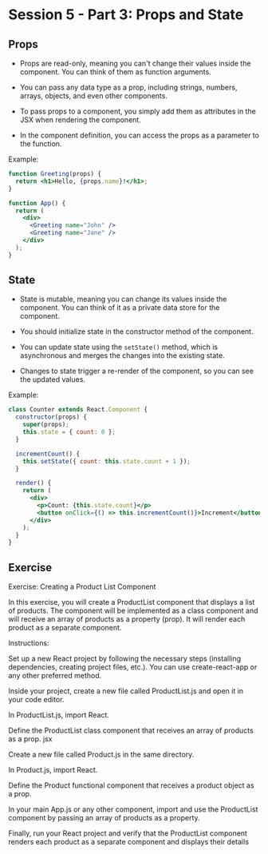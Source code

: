 # Session 5 - Part 3: Props and State

## Props

- Props are read-only, meaning you can't change their values inside the component. You can think of them as function arguments.

- You can pass any data type as a prop, including strings, numbers, arrays, objects, and even other components.

- To pass props to a component, you simply add them as attributes in the JSX when rendering the component.

- In the component definition, you can access the props as a parameter to the function.

Example:

```jsx
function Greeting(props) {
  return <h1>Hello, {props.name}!</h1>;
}

function App() {
  return (
    <div>
      <Greeting name="John" />
      <Greeting name="Jane" />
    </div>
  );
}
```

## State

- State is mutable, meaning you can change its values inside the component. You can think of it as a private data store for the component.

- You should initialize state in the constructor method of the component.

- You can update state using the `setState()` method, which is asynchronous and merges the changes into the existing state.

- Changes to state trigger a re-render of the component, so you can see the updated values.

Example:

```jsx
class Counter extends React.Component {
  constructor(props) {
    super(props);
    this.state = { count: 0 };
  }

  incrementCount() {
    this.setState({ count: this.state.count + 1 });
  }

  render() {
    return (
      <div>
        <p>Count: {this.state.count}</p>
        <button onClick={() => this.incrementCount()}>Increment</button>
      </div>
    );
  }
}
```
## Exercise

Exercise: Creating a Product List Component

In this exercise, you will create a ProductList component that displays a list of products. The component will be implemented as a class component and will receive an array of products as a property (prop). It will render each product as a separate component.

Instructions:

Set up a new React project by following the necessary steps (installing dependencies, creating project files, etc.). You can use create-react-app or any other preferred method.

Inside your project, create a new file called ProductList.js and open it in your code editor.

In ProductList.js, import React.

Define the ProductList class component that receives an array of products as a prop.
jsx

Create a new file called Product.js in the same directory.

In Product.js, import React.

Define the Product functional component that receives a product object as a prop.

In your main App.js or any other component, import and use the ProductList component by passing an array of products as a property.

Finally, run your React project and verify that the ProductList component renders each product as a separate component and displays their details


